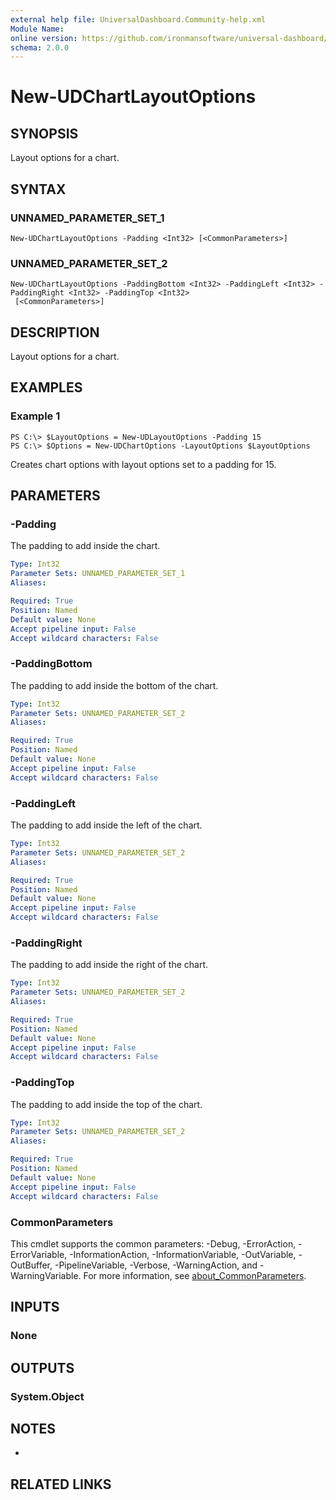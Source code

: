 ```yaml
---
external help file: UniversalDashboard.Community-help.xml
Module Name:
online version: https://github.com/ironmansoftware/universal-dashboard/blob/master/src/UniversalDashboard/Help/New-UDChart.md
schema: 2.0.0
---
```


# New-UDChartLayoutOptions

## SYNOPSIS
Layout options for a chart.

## SYNTAX

### UNNAMED_PARAMETER_SET_1
```
New-UDChartLayoutOptions -Padding <Int32> [<CommonParameters>]
```

### UNNAMED_PARAMETER_SET_2
```
New-UDChartLayoutOptions -PaddingBottom <Int32> -PaddingLeft <Int32> -PaddingRight <Int32> -PaddingTop <Int32>
 [<CommonParameters>]
```

## DESCRIPTION
Layout options for a chart.

## EXAMPLES

### Example 1
```
PS C:\> $LayoutOptions = New-UDLayoutOptions -Padding 15
PS C:\> $Options = New-UDChartOptions -LayoutOptions $LayoutOptions
```

Creates chart options with layout options set to a padding for 15.

## PARAMETERS

### -Padding
The padding to add inside the chart.

```yaml
Type: Int32
Parameter Sets: UNNAMED_PARAMETER_SET_1
Aliases:

Required: True
Position: Named
Default value: None
Accept pipeline input: False
Accept wildcard characters: False
```

### -PaddingBottom
The padding to add inside the bottom of the chart.

```yaml
Type: Int32
Parameter Sets: UNNAMED_PARAMETER_SET_2
Aliases:

Required: True
Position: Named
Default value: None
Accept pipeline input: False
Accept wildcard characters: False
```

### -PaddingLeft
The padding to add inside the left of the chart.

```yaml
Type: Int32
Parameter Sets: UNNAMED_PARAMETER_SET_2
Aliases:

Required: True
Position: Named
Default value: None
Accept pipeline input: False
Accept wildcard characters: False
```

### -PaddingRight
The padding to add inside the right of the chart.

```yaml
Type: Int32
Parameter Sets: UNNAMED_PARAMETER_SET_2
Aliases:

Required: True
Position: Named
Default value: None
Accept pipeline input: False
Accept wildcard characters: False
```

### -PaddingTop
The padding to add inside the top of the chart.

```yaml
Type: Int32
Parameter Sets: UNNAMED_PARAMETER_SET_2
Aliases:

Required: True
Position: Named
Default value: None
Accept pipeline input: False
Accept wildcard characters: False
```

### CommonParameters
This cmdlet supports the common parameters: -Debug, -ErrorAction, -ErrorVariable, -InformationAction, -InformationVariable, -OutVariable, -OutBuffer, -PipelineVariable, -Verbose, -WarningAction, and -WarningVariable. For more information, see [about_CommonParameters](http://go.microsoft.com/fwlink/?LinkID=113216).

## INPUTS

### None
## OUTPUTS

### System.Object
## NOTES
*

## RELATED LINKS
